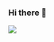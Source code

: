 ### Hi there 👋



<img src='https://cdn.dribbble.com/users/2459439/screenshots/5501265/media/bad3c2fcba88faaec641c8fec1ab8737.gif'/>

